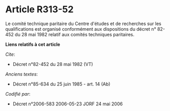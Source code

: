 # Article R313-52

Le comité technique paritaire du Centre d'études et de recherches sur les qualifications est organisé conformément aux
dispositions du décret n° 82-452 du 28 mai 1982 relatif aux comités techniques paritaires.

**Liens relatifs à cet article**

_Cite_:

  - Décret n°82-452 du 28 mai 1982 (VT)

_Anciens textes_:

  - Décret n°85-634 du 25 juin 1985 - art. 14 (Ab)

_Codifié par_:

  - Décret n°2006-583 2006-05-23 JORF 24 mai 2006
